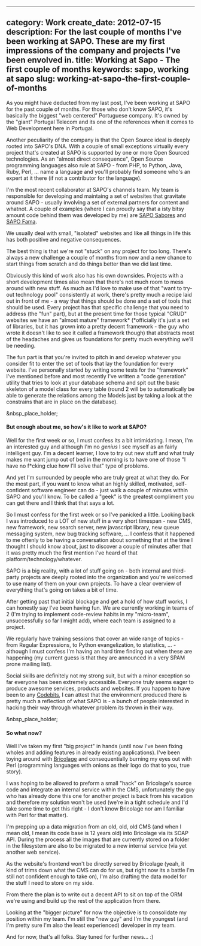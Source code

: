 ----
category: Work
create_date: 2012-07-15
description: For the last couple of months I've been working at SAPO. These are my first impressions of the company and projects I've been envolved in.
title: Working at Sapo - The first couple of months
keywords: sapo, working at sapo
slug: working-at-sapo-the-first-couple-of-months
----

As you might have deducted from my last post, I've been working at SAPO for
the past couple of months. For those who don't know SAPO, it's basically the
biggest "web centered" Portuguese company. It's owned by the "giant" Portugal
Telecom and its one of the references when it comes to Web Development here in
Portugal.

Another peculiarity of the company is that the Open Source ideal is deeply
rooted into SAPO's DNA. With a couple of small exceptions virtually every
project that's created at SAPO is supported by one or more Open Sourced
technologies. As an "almost direct consequence", Open Source programming
languages also rule at SAPO - from PHP, to Python, Java, Ruby, Perl, ... name
a language and you'll probably find someone who's an expert at it there (if
not a contributor for the language).

I'm the most recent collaborator at SAPO's channels team. My team is
responsible for developing and maintaing a set of websites that gravitate
around SAPO - usually involving a set of external partners for content and
whatnot. A couple of examples (where I can proudly say that a isty bitsy
amount code behind them was developed by me) are [SAPO
Sabores](http://sabores.sapo.pt/) and [SAPO Fama](http://fama.sapo.pt/).

We usually deal with small, "isolated" websites and like all things in life
this has both positive and negative consequences.

The best thing is that we're not "stuck" on any project for too long. There's
always a new challenge a couple of months from now and a new chance to start
things from scratch and do things better than we did last time.

Obviously this kind of work also has his own downsides. Projects with a short
development times also mean that there's not much room to mess around with new
stuff. As much as I'd love to make use of that "want to try-out technology
pool" consistently at work, there's pretty much a recipe laid out in front of
me - a way that things should be done and a set of tools that should be used.
Every project has that specific challenge that you need to address (the "fun"
part), but at the present time for those typical "CRUD" websites we have an
"almost mature" framework* (*officially it's just a set of libraries, but it
has grown into a pretty decent framework - the guy who wrote it doesn't like
to see it called a framework though) that abstracts most of the headaches and
gives us foundations for pretty much everything we'll be needing.

The fun part is that you're invited to pitch in and develop whatever you
consider fit to enter the set of tools that lay the foundation for every
website. I've personally started by writing some tests for the "framework"
I've mentioned before and most recently I've written a "code generation"
utility that tries to look at your database schema and spit out the basic
skeleton of a model class for every table (round 2 will be to automatically be
able to generate the relations among the Models just by taking a look at the
constrains that are in place on the database).

&nbsp_place_holder;

#### But enough about me, so how's it like to work at SAPO?

Well for the first week or so, I must confess its a bit intimidating. I mean,
I'm an interested guy and although I'm no *genius* I see myself as an fairly
intelligent guy. I'm a decent learner, I love to try out new stuff and what
truly makes me want jump out of bed in the morning is to have one of those "I
have no f*cking clue how I'll solve that" type of problems.

And yet I'm surrounded by people who are truly great at what they do. For the
most part, if you want to know what an highly skilled, motivated, self-
confident software engineer can do - just walk a couple of minutes within SAPO
and you'll know. To be called a "geek" is the greatest compliment you can get
there and I think that that says a lot.

So I must confess for the first week or so I've panicked a little. Looking
back I was introduced to a LOT of new stuff in a very short timespan - new
CMS, new framework, new search server, new javascript library, new queue
messaging system, new bug tracking software, ... I confess that it happened to
me oftenly to be having a conversation about something that at the time I
thought I should know about, just to discover a couple of minutes after that
it was pretty much the first mention I've heard of that
platform/technology/whatever.

SAPO is a big reality, with a lot of stuff going on - both internal and third-
party projects are deeply rooted into the organization and you're welcomed to
use many of them on your own projects. To have a clear overview of everything
that's going on takes a bit of time.

After getting past that initial blockage and get a hold of how stuff works, I
can honestly say I've been having fun. We are currently working in teams of 2
(I'm trying to implement code-review habits in my "micro-team", unsuccessfully
so far I might add), where each team is assigned to a project.

We regularly have training sessions that cover an wide range of topics - from
Regular Expressions, to Python evangelization, to statistics, ... - although I
must confess I'm having an hard time finding out when these are happening (my
current guess is that they are announced in a very SPAM prone mailing list).

Social skills are definitely not my strong suit, but with a minor exception so
far everyone has been extremely accessible. Everyone truly seems eager to
produce awesome services, products and websites. If you happen to have been to
any [Codebits](https://codebits.eu/), I can attest that the environment
produced there is pretty much a reflection of what SAPO is - a bunch of people
interested in hacking their way through whatever problem its thrown in their
way.

&nbsp_place_holder;

#### So what now?

Well I've taken my first "big project" in hands (until now I've been fixing
wholes and adding features in already existing applications). I've been toying
around with [Bricolage](http://bricolagecms.org/) and consequentially burning
my eyes out with Perl (programming languages with onions as their logo do that
to you, true story).

I was hoping to be allowed to preform a small "hack" on Bricolage's source
code and integrate an internal service within the CMS, unfortunately the guy
who has already done this one for another project is back from his vacation
and therefore my solution won't be used (we're in a tight schedule and I'd
take some time to get this right - I don't know Bricolage nor am I familiar
with Perl for that matter).

I'm prepping up a data migration from an old, old, old CMS (and when I mean
old, I mean its code base is 12 years old) into Bricolage via its SOAP API.
During the process all the images that are currently stored on a folder in the
filesystem are also to be migrated to a new internal service (via yet another
web service).

As the website's frontend won't be directly served by Bricolage (yeah, it kind
of trims down what the CMS can do for us, but right now its a battle I'm still
not confident enough to take on), I'm also drafting the data model for the
stuff I need to store on my side.

From there the plan is to write out a decent API to sit on top of the ORM
we're using and build up the rest of the application from there.

Looking at the "bigger picture" for now the objective is to consolidate my
position within my team. I'm still the "new guy" and I'm the youngest (and I'm
pretty sure I'm also the least experienced) developer in my team.

And for now, that's all folks. Stay tuned for further news... :)

